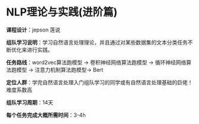 # NLP理论与实践(进阶篇)



**课程设计**：jepson 莲说

**组队学习说明**：学习自然语言处理理论，并且通过对某些数据集的文本分类任务不断优化来进行实践。

**任务路线**：word2vec算法跑模型 → 卷积神经网络算法跑模型 → 循环神经网络算法跑模型 → 注意力机制算法跑模型→  Bert

**定位人群**：学完自然语言处理入门组队学习的同学或有自然语言处理基础的巨佬！难度系数高

**组队学习周期**：14天



**每个任务完成大概所需时间**：3-4h




